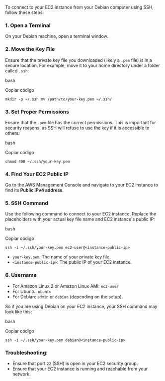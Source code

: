 To connect to your EC2 instance from your Debian computer using SSH, follow these steps:

### 1. **Open a Terminal**

On your Debian machine, open a terminal window.

### 2. **Move the Key File**

Ensure that the private key file you downloaded (likely a `.pem` file) is in a secure location. For example, move it to your home directory under a folder called `.ssh`:

bash

Copiar código

`mkdir -p ~/.ssh mv /path/to/your-key.pem ~/.ssh/`

### 3. **Set Proper Permissions**

Ensure that the `.pem` file has the correct permissions. This is important for security reasons, as SSH will refuse to use the key if it is accessible to others:

bash

Copiar código

`chmod 400 ~/.ssh/your-key.pem`

### 4. **Find Your EC2 Public IP**

Go to the AWS Management Console and navigate to your EC2 instance to find its **Public IPv4 address**.

### 5. **SSH Command**

Use the following command to connect to your EC2 instance. Replace the placeholders with your actual key file name and EC2 instance's public IP:

bash

Copiar código

`ssh -i ~/.ssh/your-key.pem ec2-user@<instance-public-ip>`

- `your-key.pem`: The name of your private key file.
- `<instance-public-ip>`: The public IP of your EC2 instance.

### 6. **Username**

- For Amazon Linux 2 or Amazon Linux AMI: `ec2-user`
- For Ubuntu: `ubuntu`
- For Debian: `admin` or `debian` (depending on the setup).

So if you are using Debian on your EC2 instance, your SSH command may look like this:

bash

Copiar código

`ssh -i ~/.ssh/your-key.pem debian@<instance-public-ip>`

### Troubleshooting:

- Ensure that port `22` (SSH) is open in your EC2 security group.
- Ensure that your EC2 instance is running and reachable from your network.